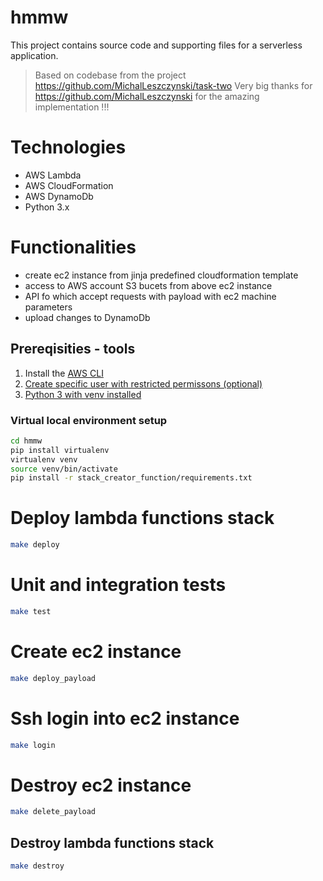 # hmmw

This project contains source code and supporting files for a serverless application.

> Based on codebase from the project https://github.com/MichalLeszczynski/task-two
> Very big thanks for https://github.com/MichalLeszczynski for the amazing implementation !!! 

# Technologies
- AWS Lambda
- AWS CloudFormation
- AWS DynamoDb
- Python 3.x

# Functionalities

- create ec2 instance from jinja predefined cloudformation template
- access to AWS account S3 bucets from above ec2 instance
- API fo which accept requests with payload with ec2 machine parameters
- upload changes to DynamoDb

## Prereqisities - tools

1. Install the [AWS CLI](https://docs.aws.amazon.com/cli/latest/userguide/cli-chap-install.html) 
2. [Create specific user with restricted permissons (optional)](Permissions-accounts-set-up/README.md) 
3. [Python 3 with venv installed](https://www.python.org/downloads/)

### Virtual local environment setup

```bash
cd hmmw
pip install virtualenv
virtualenv venv
source venv/bin/activate
pip install -r stack_creator_function/requirements.txt
```

# Deploy lambda functions stack

```bash
make deploy
```

# Unit and integration tests

```bash
make test
```

# Create ec2 instance

```bash
make deploy_payload
```

# Ssh login into ec2 instance

```bash
make login
```

# Destroy ec2 instance

```bash
make delete_payload
```

## Destroy lambda functions stack

```bash
make destroy
```